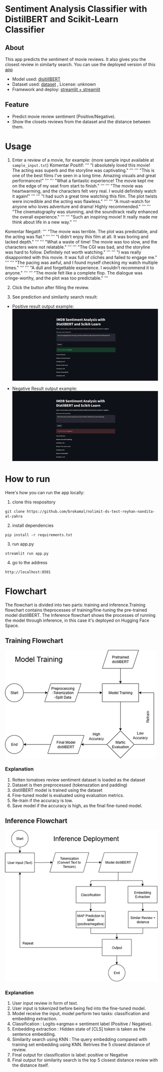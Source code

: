 # Sentiment Analysis Classifier with DistilBERT and Scikit-Learn Classifier
## About
This app predicts the sentiment of movie reviews. It also gives you the closest review in similarty search. You can use the deployed version of this [app](https://nolimit-ds-test-reyhan-nandita-al-zahra-dq4eb8wx2dya4vtdg56nv5.streamlit.app/)
- Model used: [disitillBERT](https://huggingface.co/distilbert/distilbert-base-uncased) 
- Dataset used: [dataset](https://www.kaggle.com/datasets/lakshmi25npathi/imdb-dataset-of-50k-movie-reviews) , License: unknown
- Framework and deploy: [streamlit + streamlit]()

## Feature
- Predict movie review sentiment (Positive/Negative).
- Show the closets reviews from the dataset and the distance between them.



# Usage 
1. Enter a review of a movie, for example: (more sample input available at `sample_input.txt`)
Komentar Positif:
'''
"I absolutely loved this movie! The acting was superb and the storyline was captivating."
'''
'''
"This is one of the best films I've seen in a long time. Amazing visuals and great performances!"
'''
'''
"What a fantastic experience! The movie kept me on the edge of my seat from start to finish."
'''
'''
"The movie was heartwarming, and the characters felt very real. I would definitely watch it again!"
'''
'''
"I had such a great time watching this film. The plot twists were incredible and the acting was flawless."
'''
'''
"A must-watch for anyone who loves adventure and drama! Highly recommended."
'''
'''
"The cinematography was stunning, and the soundtrack really enhanced the overall experience."
'''
'''
"Such an inspiring movie! It really made me think about life in a new way."
'''


Komentar Negatif:
'''
"The movie was terrible. The plot was predictable, and the acting was flat."
'''
'''
"I didn't enjoy this film at all. It was boring and lacked depth."
'''
'''
"What a waste of time! The movie was too slow, and the characters were not relatable."
'''
'''
"The CGI was bad, and the storyline was hard to follow. Definitely not worth watching."
'''
'''
"I was really disappointed with this movie. It was full of clichés and failed to engage me."
'''
'''
"The pacing was awful, and I found myself checking my watch multiple times."
'''
'''
"A dull and forgettable experience. I wouldn’t recommend it to anyone."
'''
'''
"The movie felt like a complete flop. The dialogue was cringe-worthy, and the plot was too predictable."
'''

2. Click the button after filling the review.

3. See prediction and similarity search result: 

- Positive result output example:
![result-poz](/docs/negreview.png)


- Negative Result output example:
![result-neg](/docs/pozreview.png)


# How to run
Here's how you can run the app locally:

1. clone this respository 
```
git clone https://github.com/brokamal/nolimit-ds-test-reyhan-nandita-al-zahra
```
2. install dependencies
```
pip install -r requirements.txt
```
3. run app.py
```
streamlit run app.py
```
4. go to the address
```
http://localhost:8501
```

# Flowchart 
The flowchart is divided into two parts: training and inference.Training flowchart contains theprocesses of training/fine-tuning the pre-trained model distillBERT. The Inference flowchart shows the processes of running the model through inference, in this case it's deployed on Hugging Face Space. 
## Training Flowchart
![train-flow](/docs/train.png)
### Explanation 
1. Rotten tomatoes review sentiment dataset is loaded as the dataset
2. Dataset is then preprocessed (tokenazation and padding)
3. distillBERT model is trained using the dataset 
4. Fine-tuned model is evaluated using evaluation metrics. 
5. Re-train if the accuracy is low.
6. Save model if the accuracy is high, as the final fine-tuned model.



## Inference Flowchart
![inf-flow](/docs/inference.png)
### Explanation
1. User input review in form of text.
2. User input is tokenized before being fed into the fine-tuned model.
3. Model receive the input, model perform two tasks: classification and embedding extraction.
4. Classification :  Logits->argmax-> sentiment label (Positive / Negative).
5. Embedding extraction : Hidden state of [CLS] token is taken as the sentence embedding.
6. Similarity search using KNN : The query embedding compared with training set embedding using KNN. Retrives the 5 closest distance of review.
7. Final output for classification is label: positive or Negative
8. Final output for similarity search is the top 5 closest distance review with the distance itself.




